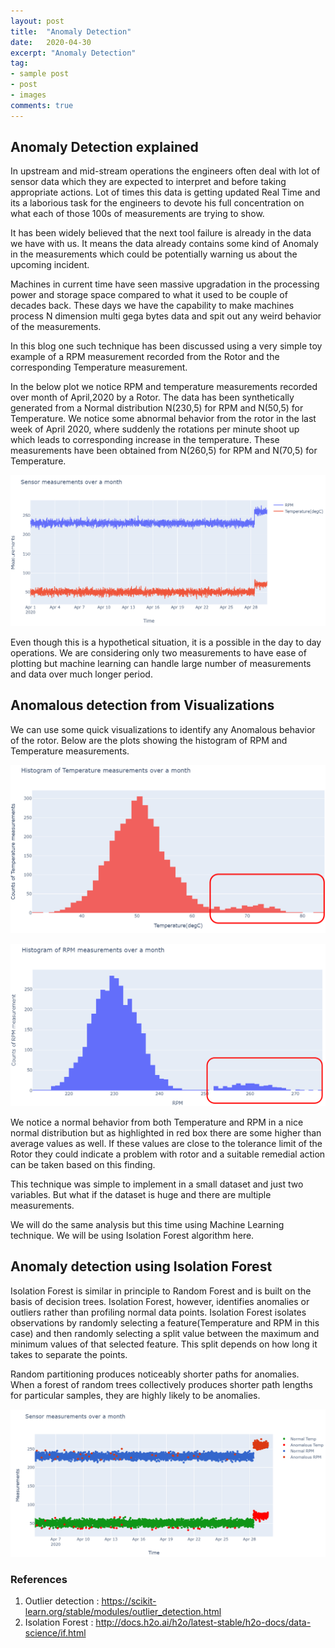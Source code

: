 ```yaml
---
layout: post
title:  "Anomaly Detection"
date:   2020-04-30
excerpt: "Anomaly Detection"
tag:
- sample post
- post
- images
comments: true
---
```


## Anomaly Detection explained

In upstream and mid-stream operations the engineers often deal with lot of sensor
data which they are expected to interpret and before taking appropriate actions.
Lot of times this data is getting updated Real Time and its a laborious task for the engineers
to devote his full concentration on what each of those 100s of measurements are trying to show.

It has been widely believed that the next tool failure is already in the data we have with us.
It means the data already contains some kind of Anomaly in the measurements which
could be potentially warning us about the upcoming incident.

Machines in current time have seen massive upgradation in the processing power and storage space
compared to what it used to be couple of decades back.
These days we have the capability to make machines process N dimension multi gega bytes
data and spit out any weird behavior of the measurements.

In this blog one such technique has been discussed using a very simple toy example
of a RPM measurement recorded from the Rotor and the corresponding Temperature
measurement.

In the below plot we notice RPM and temperature measurements recorded over month of
April,2020 by a Rotor.
The data has been synthetically generated from a Normal distribution N(230,5) for RPM and N(50,5) for Temperature.
We notice some abnormal behavior from the rotor in the last week of April 2020, where suddenly the rotations per minute shoot up which leads to corresponding increase in the temperature.
These measurements have been obtained from N(260,5) for RPM and N(70,5) for Temperature.

![](../imgs/measurements_plot.PNG)

Even though this is a hypothetical situation, it is a possible in the day to day operations.
We are considering only two measurements to have ease of plotting but machine learning can handle large number of measurements and
data over much longer period.

## Anomalous detection from Visualizations
We can use some quick visualizations to identify any Anomalous behavior of the rotor.
Below are the plots showing the histogram of RPM and Temperature measurements.

![](../imgs/Temperature_hist.PNG)


![](../imgs/RPM_hist.PNG)

We notice a normal behavior from both Temperature and RPM in a nice normal distribution
but as highlighted in red box there are some higher than average values as well.
If these values are close to the tolerance limit of the Rotor they could indicate a problem with rotor and a suitable
remedial action can be taken based on this finding.

This technique was simple to implement in a small dataset and just two variables.
But what if the dataset is huge and there are multiple measurements.

We will do the same analysis but this time using Machine Learning technique.
We will be using Isolation Forest algorithm here.

## Anomaly detection using Isolation Forest

Isolation Forest is similar in principle to Random Forest and is built on the basis of decision trees.
Isolation Forest, however, identifies anomalies or outliers rather
than profiling normal data points. Isolation Forest isolates observations by
randomly selecting a feature(Temperature and RPM in this case) and then
randomly selecting a split value between the maximum and minimum values of that selected feature. This split depends on how long it takes to separate the points.

Random partitioning produces noticeably shorter paths for anomalies.
When a forest of random trees collectively produces shorter path lengths
for particular samples, they are highly likely to be anomalies.

![](../imgs/isolation_forest_results.PNG)


### References

1. Outlier detection : https://scikit-learn.org/stable/modules/outlier_detection.html
2. Isolation Forest : http://docs.h2o.ai/h2o/latest-stable/h2o-docs/data-science/if.html
